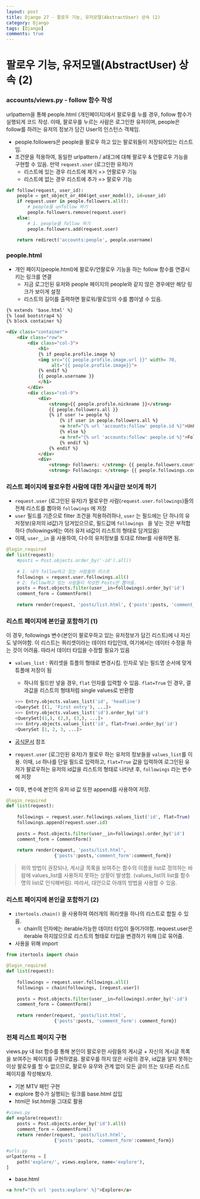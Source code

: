 ```yaml
---
layout: post
title: Django 27 - 팔로우 기능, 유저모델(AbstractUser) 상속 (2)
category: Django
tags: [Django]
comments: true
---
```




# 팔로우 기능, 유저모델(AbstractUser) 상속 (2)

### accounts/views.py - follow 함수 작성

urlpattern을 통해 people.html (개인페이지)에서 팔로우를 누를 경우, follow 함수가 실행되게 코드 작성. 이때, 팔로우를 누르는 사람은 로그인한 유저이며,  people은 follow를 하려는 유저의 정보가 담긴 User의 인스턴스 객체임.

- people.followers은 people을 팔로우 하고 있는 팔로워들이 저장되어있는 리스트임. 
- 조건문을 적용하여,  동일한 urlpattern / a태그에 대해 팔로우 & 언팔로우 가능을 구현할 수 있음. 만약 `request.user` (로그인한 유저)가
  -  리스트에 있는 경우 리스트에 제거 => 언팔로우 기능
  -  리스트에 없는 경우 리스트에 추가 => 팔로우 기능

```python
def follow(request, user_id):
    people = get_object_or_404(get_user_model(), id=user_id)
    if request.user in people.followers.all():
        # people을 unfollow 하기
        people.followers.remove(request.user)
    else:
        # 1. people을 follow 하기
        people.followers.add(request.user)
    
    return redirect('accounts:people', people.username)
```



### people.html

- 개인 페이지(people.html)에 팔로우/언팔로우 기능을 하는 follow 함수를 연결시키는 링크를 연결
  - 지금 로그인된 유저와 people 페이지의 people와 같지 않은 경우에만 해당 링크가 보이게 설정
  - 리스트의 길이를 출력하면 팔로워/팔로잉의 수를 뽑아낼 수 있음.

```html
{% extends 'base.html' %}
{% load bootstrap4 %}
{% block container %}

<div class="container">
    <div class="row">
        <div class="col-3">
            <h1> 
            {% if people.profile.image %}
            <img src="{{ people.profile.image.url }}" width= 70, 
                 alt="{{ people.profile.image}}">
            {% endif %}
            {{ people.username }}
            </h1>
        </div>
        <div class="col-9">
            <div>
                <strong>{{ people.profile.nickname }}</strong>
                {{ people.followers.all }}
                {% if user != people %}
                    {% if user in people.followers.all %}
                    <a href="{% url 'accounts:follow' people.id %}">UnFollow</a>
                    {% else %}
                    <a href="{% url 'accounts:follow' people.id %}">Follow</a>
                    {% endif %}
                {% endif %}
            </div>
            <div>
                <strong> Followers: </strong> {{ people.followers.count }}
                <strong> Followings: </strong> {{ people.followings.count }}
```



### 리스트 페이지에 팔로우한 사람에 대한 게시글만 보이게 하기

- `request.user` (로그인된 유저)가 팔로우한 사람(`request.user.followings`)들의 전체 리스트를 뽑아와 `followings` 에 저장
- `user` 필드를 기준으로 filter 조건을 적용하려하나, `user` 는 필드에는 단 하나의 유저정보(유저의 id값)가 담겨있으므로, 필드값에 `followings ` 을 넣는 것은 부적합하다 (followings에는 여러 유저 id값이 리스트의 형태로 담겨있음) 
- 이때, `user__in` 을 사용하여, 다수의 유저정보를 토대로 filter를 사용하면 됨.

```python
@login_required
def list(request):
    #posts = Post.objects.order_by('-id').all()
    
    # 1. 내가 follow하고 있는 사람들의 리스트
    followings = request.user.followings.all()
    # 2. follow하고 있는 사람들이 작성한 Posts만 뽑아옴.
    posts = Post.objects.filter(user__in=followings).order_by('id')
    comment_form = CommentForm()
    
    return render(request, 'posts/list.html', {'posts':posts, 'comment_form':comment_form})
```



### 리스트 페이지에 본인글 포함하기 (1)

이 경우, followings  변수(본인이 팔로우하고 있는 유저정보가 담긴 리스트)에 나 자신도 넣어야함. 이 리스트는 쿼리셋이라는 데이터 타입인데, 여기에서는 데이터 수정을 하는 것이 어려움. 따라서 데이터 타입을 수정할 필요가 있음

- `values_list` : 쿼리셋을 튜플의 형태로 변경시킴. 인자로 넣는 필드명 순서에 맞게 튜플에 저장이 됨

  - 하나의 필드만 넣을 경우, `flat` 인자를 입력할 수 있음. `flat=True` 인 경우,  결과값을 리스트의 형태처럼 single values로 반환함

  ```python
  >>> Entry.objects.values_list('id', 'headline')
  <QuerySet [(1, 'First entry'), ...]>
  >>> Entry.objects.values_list('id').order_by('id')
  <QuerySet[(1,), (2,), (3,), ...]>
  >>> Entry.objects.values_list('id', flat=True).order_by('id')
  <QuerySet [1, 2, 3, ...]>
  ```

- [공식문서](<https://docs.djangoproject.com/ko/2.1/ref/models/querysets/#values-list>) 참조

- `request.user` (로그인된 유저)가 팔로우 하는 유저의 정보들을 `values_list`를 이용. 이때, `id` 하나를 단일 필드로 입력하고, `flat=True` 값을 입력하여 로그인된 유저가 팔로우하는 유저의 id값을 리스트의 형태로 나타낸 후, `followings` 라는 변수에 저장

- 이후,  변수에 본인의 유저 id 값 또한 append를 사용하여 저장.

```python
@login_required
def list(request):
    
    followings = request.user.followings.values_list('id', flat=True)
    followings.append(request.user.id)
    
    posts = Post.objects.filter(user__in=followings).order_by('id')
    comment_form = CommentForm()
    
    return render(request, 'posts/list.html',
                  {'posts':posts,'comment_form':comment_form})
```

 

> 위의 방법이 권장되나, 게시글 목록을 보여주는 함수의 이름을 list로 정의하는 바람에 values_list를 사용하지 못하는 상황이 발생함. (values_list의 list를 함수명의 list로 인식해버림). 따라서, 대안으로 아래의 방법을 사용할 수 있음.



### 리스트 페이지에 본인글 포함하기 (2)

- `itertools.chain()` 을 사용하여 여러개의 쿼리셋을 하나의 리스트로 합칠 수 있음.
  - chain의 인자에는 iterable가능한 데이터 타입이 들어가야함. request.user은 iterable 하지않으므로 리스트의 형태로 타입을 변경하기 위해 []로 묶어줌.
- 사용을 위해 import

```python
from itertools import chain

@login_required
def list(request):
    
    followings = request.user.followings.all()
    followings = chain(followings, [request.user])
    
    posts = Post.objects.filter(user__in=followings).order_by('-id')
    comment_form = CommentForm()
    
    return render(request, 'posts/list.html', 
                  {'posts':posts, 'comment_form': comment_form})
```



### 전체 리스트 페이지 구현

views.py 내 list 함수를 통해 본인이 팔로우한 사람들의 게시글 + 자신의 게시글 목록을 보여주는 페이지를 구현하였음. 팔로우를 하지 않은 사람의 경우, id값을 알지 못하는 이상 팔로우를 할 수 없으므로, 팔로우 유무와 관계 없이 모든 글이 뜨는 또다른 리스트 페이지를 작성해보자.

- 기본 MTV 패턴 구현
- explore 함수가 실행되는 링크를 base.html 삽입
- html은 list.html을 그대로 활용

```python
#views.py
def explore(request):
    posts = Post.objects.order_by('id').all()
    comment_form = CommentForm()
    return render(request, 'posts/list.html', 
                  {'posts':posts, 'comment_form':comment_form})

#urls.py
urlpatterns = [
    path('explore/', views.explore, name='explore'),
]
```

- base.html

```html
<a href="{% url 'posts:explore' %}">Explore</a>
```
